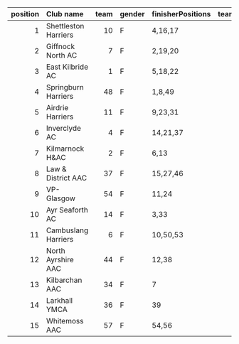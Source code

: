 |   position | Club name            |   team | gender   | finisherPositions   |   teamPoints |   penaltyPoints |   totalPoints |   totalFinishers | Website                                    |
|-----------:|:---------------------|-------:|:---------|:--------------------|-------------:|----------------:|--------------:|-----------------:|:-------------------------------------------|
|          1 | Shettleston Harriers |     10 | F        | 4,16,17             |           37 |               0 |            37 |                4 | http://shettlestonharriers.org.uk/         |
|          2 | Giffnock North AC    |      7 | F        | 2,19,20             |           41 |               0 |            41 |               10 | https://www.giffnocknorth.co.uk/           |
|          3 | East Kilbride AC     |      1 | F        | 5,18,22             |           45 |               0 |            45 |                9 | http://www.ekac.org.uk/                    |
|          4 | Springburn Harriers  |     48 | F        | 1,8,49              |           58 |               0 |            58 |                4 | https://www.springburnharriers.co.uk/      |
|          5 | Airdrie Harriers     |     11 | F        | 9,23,31             |           63 |               0 |            63 |                7 | http://airdrieharriers.org/                |
|          6 | Inverclyde AC        |      4 | F        | 14,21,37            |           72 |               0 |            72 |                4 | https://www.inverclydeac.org/              |
|          7 | Kilmarnock H&AC      |      2 | F        | 6,13                |           19 |              68 |            87 |                2 | http://www.kilmarnockharriers.com/         |
|          8 | Law & District AAC   |     37 | F        | 15,27,46            |           88 |               0 |            88 |                5 | http://www.lawaac.co.uk/                   |
|          9 | VP-Glasgow           |     54 | F        | 11,24               |           35 |              68 |           103 |                2 | https://www.vp-glasgow.com                 |
|         10 | Ayr Seaforth AC      |     14 | F        | 3,33                |           36 |              68 |           104 |                2 | https://www.ayrseaforth.co.uk/             |
|         11 | Cambuslang Harriers  |      6 | F        | 10,50,53            |          113 |               0 |           113 |                3 | https://cambuslangharriers.org/            |
|         12 | North Ayrshire AAC   |     44 | F        | 12,38               |           50 |              68 |           118 |                2 | https://naathletics.co.uk/                 |
|         13 | Kilbarchan AAC       |     34 | F        | 7                   |            7 |             136 |           143 |                1 | https://kilbarchanaac.org.uk/              |
|         14 | Larkhall YMCA        |     36 | F        | 39                  |           39 |             136 |           175 |                1 | https://www.facebook.com/larkhallharriers/ |
|         15 | Whitemoss AAC        |     57 | F        | 54,56               |          110 |              68 |           178 |                2 | https://whitemossaac.co.uk/                |